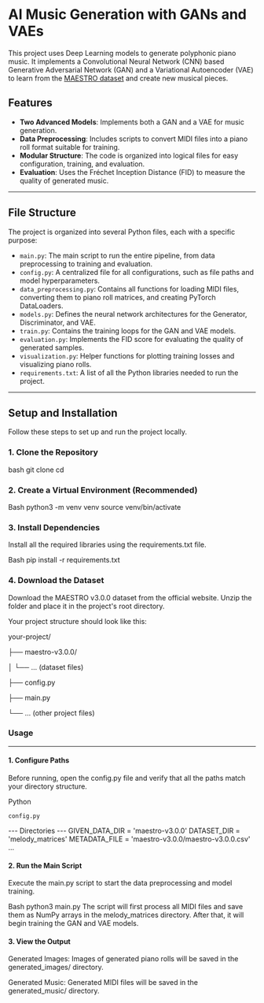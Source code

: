 # AI Music Generation with GANs and VAEs

This project uses Deep Learning models to generate polyphonic piano music. It implements a Convolutional Neural Network (CNN) based Generative Adversarial Network (GAN) and a Variational Autoencoder (VAE) to learn from the [MAESTRO dataset](https://magenta.tensorflow.org/datasets/maestro) and create new musical pieces.

## Features

- **Two Advanced Models**: Implements both a GAN and a VAE for music generation.
- **Data Preprocessing**: Includes scripts to convert MIDI files into a piano roll format suitable for training.
- **Modular Structure**: The code is organized into logical files for easy configuration, training, and evaluation.
- **Evaluation**: Uses the Fréchet Inception Distance (FID) to measure the quality of generated music.

***

## File Structure

The project is organized into several Python files, each with a specific purpose:

-   `main.py`: The main script to run the entire pipeline, from data preprocessing to training and evaluation.
-   `config.py`: A centralized file for all configurations, such as file paths and model hyperparameters.
-   `data_preprocessing.py`: Contains all functions for loading MIDI files, converting them to piano roll matrices, and creating PyTorch DataLoaders.
-   `models.py`: Defines the neural network architectures for the Generator, Discriminator, and VAE.
-   `train.py`: Contains the training loops for the GAN and VAE models.
-   `evaluation.py`: Implements the FID score for evaluating the quality of generated samples.
-   `visualization.py`: Helper functions for plotting training losses and visualizing piano rolls.
-   `requirements.txt`: A list of all the Python libraries needed to run the project.

***

## Setup and Installation

Follow these steps to set up and run the project locally.

### 1. Clone the Repository

bash
git clone <your-repository-url>
cd <repository-name>

### 2. Create a Virtual Environment (Recommended)

Bash
python3 -m venv venv
source venv/bin/activate

### 3. Install Dependencies

Install all the required libraries using the requirements.txt file.

Bash
pip install -r requirements.txt

### 4. Download the Dataset

Download the MAESTRO v3.0.0 dataset from the official website. Unzip the folder and place it in the project's root directory.

Your project structure should look like this:

your-project/

├── maestro-v3.0.0/

│   └── ... (dataset files)

├── config.py

├── main.py

└── ... (other project files)

### Usage

*** 

#### 1. Configure Paths

Before running, open the config.py file and verify that all the paths match your directory structure.

Python

`config.py`

--- Directories ---
GIVEN_DATA_DIR = 'maestro-v3.0.0'
DATASET_DIR = 'melody_matrices'
METADATA_FILE = 'maestro-v3.0.0/maestro-v3.0.0.csv'
...

#### 2. Run the Main Script

Execute the main.py script to start the data preprocessing and model training.

Bash
python3 main.py
The script will first process all MIDI files and save them as NumPy arrays in the melody_matrices directory. After that, it will begin training the GAN and VAE models.

#### 3. View the Output

Generated Images: Images of generated piano rolls will be saved in the generated_images/ directory.

Generated Music: Generated MIDI files will be saved in the generated_music/ directory.
